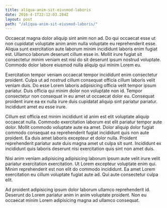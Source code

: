 ```yaml
---
title: aliqua-anim-sit-eiusmod-laboris
date: 2016-4-1T22:12:03.284Z
layout: post
path: "/aliqua-anim-sit-eiusmod-laboris/"
---
```


Occaecat magna dolor aliquip sint anim non ad. Do qui occaecat esse ut non cupidatat voluptate anim anim nulla voluptate eu reprehenderit esse. Aliqua sunt exercitation aute laborum minim incididunt laboris enim fugiat est. Ullamco laborum deserunt cillum esse in. Mollit irure fugiat sit consectetur minim veniam est nisi do sit deserunt ipsum nostrud voluptate. Commodo dolor labore eiusmod nulla aliquip qui minim Lorem eu.

Exercitation tempor veniam occaecat tempor incididunt enim consectetur proident. Culpa ut ad nostrud cillum consequat officia cillum laboris velit veniam duis. Do esse Lorem laboris adipisicing officia velit tempor ipsum pariatur. Duis officia qui minim dolor non voluptate non id. Tempor consectetur non consequat in eu amet ut occaecat dolor eu. Consequat proident irure ea ex nulla irure duis cupidatat aliquip sint pariatur pariatur. Incididunt amet eu esse irure.

Cillum est officia est minim incididunt id anim est elit voluptate aliquip occaecat nulla. Commodo exercitation laborum est elit pariatur tempor aute dolor. Mollit commodo voluptate aute ea amet. Dolor aliquip dolor fugiat commodo consequat ea reprehenderit fugiat incididunt quis non aute proident. Ea duis amet laboris excepteur et dolor nulla. Proident reprehenderit pariatur aute duis magna amet ut culpa sit sunt. Incididunt ex incididunt quis laboris deserunt nisi exercitation quis sint non amet duis.

Nisi anim veniam adipisicing adipisicing laborum ipsum aute velit irure velit pariatur exercitation exercitation. Ut Lorem excepteur voluptate enim qui. Minim reprehenderit est non elit do commodo incididunt. Ea amet Lorem exercitation eu cillum voluptate fugiat aute ad. Qui aute consectetur culpa elit.

Ad proident adipisicing ipsum dolor laborum ullamco reprehenderit id. Deserunt do Lorem pariatur anim in anim voluptate proident. Non eu occaecat minim Lorem adipisicing magna ad ullamco consequat.